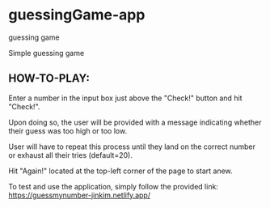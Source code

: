 # guessingGame-app
guessing game

Simple guessing game

## HOW-TO-PLAY:
Enter a number in the input box just above the "Check!" button and hit "Check!".

Upon doing so, the user will be provided with a message indicating whether their guess was too high or too low.

User will have to repeat this process until they land on the correct number or exhaust all their tries (default=20).

Hit "Again!" located at the top-left corner of the page to start anew.

To test and use the application, simply follow the provided link: https://guessmynumber-jinkim.netlify.app/

